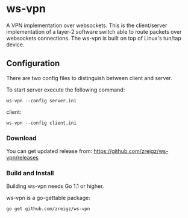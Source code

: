 # ws-vpn
A VPN implementation over websockets. This is the client/server implementation 
of a layer-2 software switch able to route packets over websockets connections.
The ws-vpn is built on top of Linux's tun/tap device.

## Configuration

There are two config files to distinguish between client and server.

To start server execute the following command:

```
ws-vpn --config server.ini
```

client:

```
ws-vpn --config client.ini
```

### Download

You can get updated release from: https://github.com/zreigz/ws-vpn/releases

### Build and Install

Building ws-vpn needs Go 1.1 or higher.

ws-vpn is a go-gettable package:

```
go get github.com/zreigz/ws-vpn
```